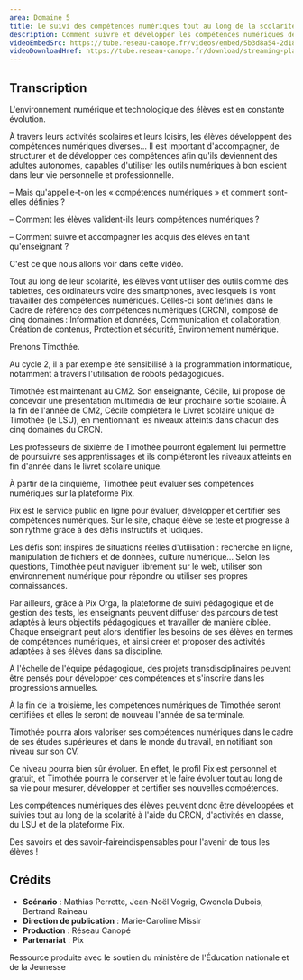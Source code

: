 ```yaml
---
area: Domaine 5
title: Le suivi des compétences numériques tout au long de la scolarité 
description: Comment suivre et développer les compétences numériques des élèves tout au long de leur scolarité ?
videoEmbedSrc: https://tube.reseau-canope.fr/videos/embed/5b3d8a54-2d18-41a2-a7b6-488954cec611
videoDownloadHref: https://tube.reseau-canope.fr/download/streaming-playlists/hls/videos/5b3d8a54-2d18-41a2-a7b6-488954cec611-1080-fragmented.mp4
---
```


## Transcription

L'environnement numérique et technologique des élèves est en constante évolution.

À travers leurs activités scolaires et leurs loisirs, les élèves développent des compétences numériques diverses... Il est important d'accompagner, de structurer et de développer ces compétences afin qu'ils deviennent des adultes autonomes, capables d'utiliser les outils numériques à bon escient dans leur vie personnelle et professionnelle.

– Mais qu'appelle-t-on les « compétences numériques » et comment sont-elles définies ?

– Comment les élèves valident-ils leurs compétences numériques ?

– Comment suivre et accompagner les acquis des élèves en tant qu'enseignant ?

C'est ce que nous allons voir dans cette vidéo.

Tout au long de leur scolarité, les élèves vont utiliser des outils comme des tablettes, des ordinateurs voire des smartphones, avec lesquels ils vont travailler des compétences numériques. Celles-ci sont définies dans le Cadre de référence des compétences numériques (CRCN), composé de cinq domaines : Information et données, Communication et collaboration, Création de contenus, Protection et sécurité, Environnement numérique.

Prenons Timothée.

Au cycle 2, il a par exemple été sensibilisé à la programmation informatique, notamment à travers l'utilisation de robots pédagogiques.

Timothée est maintenant au CM2. Son enseignante, Cécile, lui propose de concevoir une présentation multimédia de leur prochaine sortie scolaire. À la fin de l'année de CM2, Cécile complétera le Livret scolaire unique de Timothée (le LSU), en mentionnant les niveaux atteints dans chacun des cinq domaines du CRCN.

Les professeurs de sixième de Timothée pourront également lui permettre de poursuivre ses apprentissages et ils compléteront les niveaux atteints en fin d'année dans le livret scolaire unique.

À partir de la cinquième, Timothée peut évaluer ses compétences numériques sur la plateforme Pix.

Pix est le service public en ligne pour évaluer, développer et certifier ses compétences numériques. Sur le site, chaque élève se teste et progresse à son rythme grâce à des défis instructifs et ludiques.

Les défis sont inspirés de situations réelles d'utilisation : recherche en ligne, manipulation de fichiers et de données, culture numérique... Selon les questions, Timothée peut naviguer librement sur le web, utiliser son environnement numérique pour répondre ou utiliser ses propres connaissances.

Par ailleurs, grâce à Pix Orga, la plateforme de suivi pédagogique et de gestion des tests,
 les enseignants peuvent diffuser des parcours de test adaptés à leurs objectifs pédagogiques et travailler de manière ciblée. Chaque enseignant peut alors identifier les besoins de ses élèves en termes de compétences numériques, et ainsi créer et proposer des activités adaptées à ses élèves dans sa discipline.

À l'échelle de l'équipe pédagogique, des projets transdisciplinaires peuvent être pensés pour développer ces compétences et s'inscrire dans les progressions annuelles.

À la fin de la troisième, les compétences numériques de Timothée seront certifiées et elles le seront de nouveau l'année de sa terminale.

Timothée pourra alors valoriser ses compétences numériques dans le cadre de ses études supérieures et dans le monde du travail, en notifiant son niveau sur son CV.

Ce niveau pourra bien sûr évoluer. En effet, le profil Pix est personnel et gratuit, et Timothée pourra le conserver et le faire évoluer tout au long de sa vie pour mesurer, développer et certifier ses nouvelles compétences.

Les compétences numériques des élèves peuvent donc être développées et suivies tout au long de la scolarité à l'aide du CRCN, d'activités en classe, du LSU et de la plateforme Pix.

Des savoirs et des savoir-faireindispensables pour l'avenir de tous les élèves !

## **Crédits**

- **Scénario** : Mathias Perrette, Jean-Noël Vogrig, Gwenola Dubois, Bertrand Raineau
- **Direction de publication** : Marie-Caroline Missir
- **Production** : Réseau Canopé
- **Partenariat** : Pix

Ressource produite avec le soutien du ministère de l'Éducation nationale et de la Jeunesse
